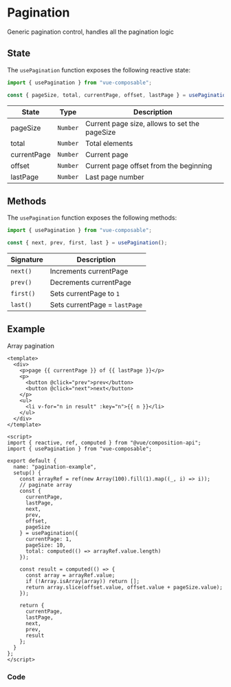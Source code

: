 # Pagination

Generic pagination control, handles all the pagination logic

## State

The `usePagination` function exposes the following reactive state:

```js
import { usePagination } from "vue-composable";

const { pageSize, total, currentPage, offset, lastPage } = usePagination();
```

| State       | Type     | Description                                   |
| ----------- | -------- | --------------------------------------------- |
| pageSize    | `Number` | Current page size, allows to set the pageSize |
| total       | `Number` | Total elements                                |
| currentPage | `Number` | Current page                                  |
| offset      | `Number` | Current page offset from the beginning        |
| lastPage    | `Number` | Last page number                              |

## Methods

The `usePagination` function exposes the following methods:

```js
import { usePagination } from "vue-composable";

const { next, prev, first, last } = usePagination();
```

| Signature | Description                   |
| --------- | ----------------------------- |
| `next()`  | Increments currentPage        |
| `prev()`  | Decrements currentPage        |
| `first()` | Sets currentPage to `1`       |
| `last()`  | Sets currentPage = `lastPage` |

## Example

Array pagination

```vue
<template>
  <div>
    <p>page {{ currentPage }} of {{ lastPage }}</p>
    <p>
      <button @click="prev">prev</button>
      <button @click="next">next</button>
    </p>
    <ul>
      <li v-for="n in result" :key="n">{{ n }}</li>
    </ul>
  </div>
</template>

<script>
import { reactive, ref, computed } from "@vue/composition-api";
import { usePagination } from "vue-composable";

export default {
  name: "pagination-example",
  setup() {
    const arrayRef = ref(new Array(100).fill(1).map((_, i) => i));
    // paginate array
    const {
      currentPage,
      lastPage,
      next,
      prev,
      offset,
      pageSize
    } = usePagination({
      currentPage: 1,
      pageSize: 10,
      total: computed(() => arrayRef.value.length)
    });

    const result = computed(() => {
      const array = arrayRef.value;
      if (!Array.isArray(array)) return [];
      return array.slice(offset.value, offset.value + pageSize.value);
    });

    return {
      currentPage,
      lastPage,
      next,
      prev,
      result
    };
  }
};
</script>
```

### Code

<ClientOnly>
<pagination-example/>
</ClientOnly>
